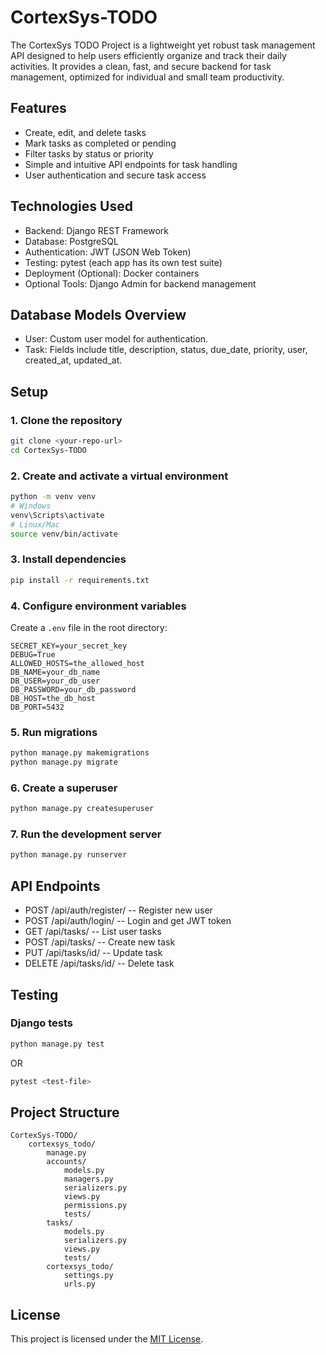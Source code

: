 # CortexSys-TODO
The CortexSys TODO Project is a lightweight yet robust task management API designed to help
users efficiently organize and track their daily activities. It provides a clean, fast, and secure
backend for task management, optimized for individual and small team productivity.

## Features
- Create, edit, and delete tasks
- Mark tasks as completed or pending
- Filter tasks by status or priority
- Simple and intuitive API endpoints for task handling
- User authentication and secure task access

## Technologies Used
- Backend: Django REST Framework
- Database: PostgreSQL
- Authentication: JWT (JSON Web Token)
- Testing: pytest (each app has its own test suite)
- Deployment (Optional): Docker containers
- Optional Tools: Django Admin for backend management

## Database Models Overview
- User: Custom user model for authentication.
- Task: Fields include title, description, status, due_date, priority, user, created_at, updated_at.

## Setup

### 1. Clone the repository
```bash
git clone <your-repo-url>
cd CortexSys-TODO
```

### 2. Create and activate a virtual environment
```bash
python -m venv venv
# Windows
venv\Scripts\activate
# Linux/Mac
source venv/bin/activate
```

### 3. Install dependencies
```bash
pip install -r requirements.txt
```

### 4. Configure environment variables
Create a `.env` file in the root directory:
```
SECRET_KEY=your_secret_key
DEBUG=True
ALLOWED_HOSTS=the_allowed_host
DB_NAME=your_db_name
DB_USER=your_db_user
DB_PASSWORD=your_db_password
DB_HOST=the_db_host
DB_PORT=5432
```

### 5. Run migrations
```bash
python manage.py makemigrations
python manage.py migrate
```

### 6. Create a superuser
```bash
python manage.py createsuperuser
```

### 7. Run the development server
```bash
python manage.py runserver
```

## API Endpoints

- POST /api/auth/register/ -- Register new user
- POST /api/auth/login/ -- Login and get JWT token
- GET /api/tasks/ -- List user tasks
- POST /api/tasks/ -- Create new task
- PUT /api/tasks/id/ -- Update task
- DELETE /api/tasks/id/ -- Delete task

## Testing

### Django tests
```bash
python manage.py test
```
OR
```bash
pytest <test-file>
```

## Project Structure
```
CortexSys-TODO/
    cortexsys_todo/
        manage.py
        accounts/
            models.py
            managers.py
            serializers.py
            views.py
            permissions.py
            tests/
        tasks/
            models.py
            serializers.py
            views.py
            tests/
        cortexsys_todo/
            settings.py
            urls.py
```

## License
This project is licensed under the [MIT License](./LICENSE).
